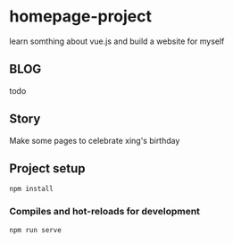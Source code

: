 # homepage-project

learn somthing about vue.js and build a website for myself

## BLOG
todo

## Story
Make some pages to celebrate xing's birthday

## Project setup
```
npm install
```

### Compiles and hot-reloads for development
```
npm run serve
```